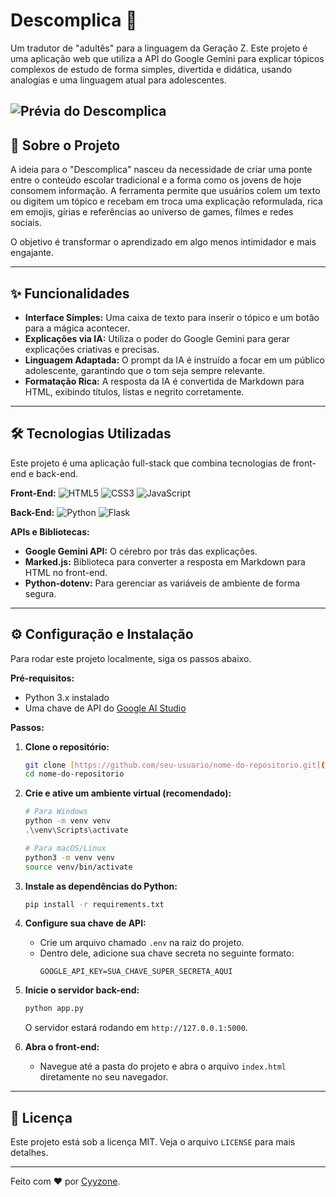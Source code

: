 # Descomplica 🚀

Um tradutor de "adultês" para a linguagem da Geração Z. Este projeto é uma aplicação web que utiliza a API do Google Gemini para explicar tópicos complexos de estudo de forma simples, divertida e didática, usando analogias e uma linguagem atual para adolescentes.

![Prévia do Descomplica](https://i.imgur.com/a9JNIKH.png) 
---

## 🎯 Sobre o Projeto

A ideia para o "Descomplica" nasceu da necessidade de criar uma ponte entre o conteúdo escolar tradicional e a forma como os jovens de hoje consomem informação. A ferramenta permite que usuários colem um texto ou digitem um tópico e recebam em troca uma explicação reformulada, rica em emojis, gírias e referências ao universo de games, filmes e redes sociais.

O objetivo é transformar o aprendizado em algo menos intimidador e mais engajante.

---

## ✨ Funcionalidades

* **Interface Simples:** Uma caixa de texto para inserir o tópico e um botão para a mágica acontecer.
* **Explicações via IA:** Utiliza o poder do Google Gemini para gerar explicações criativas e precisas.
* **Linguagem Adaptada:** O prompt da IA é instruído a focar em um público adolescente, garantindo que o tom seja sempre relevante.
* **Formatação Rica:** A resposta da IA é convertida de Markdown para HTML, exibindo títulos, listas e negrito corretamente.

---

## 🛠️ Tecnologias Utilizadas

Este projeto é uma aplicação full-stack que combina tecnologias de front-end e back-end.

**Front-End:**
![HTML5](https://img.shields.io/badge/HTML5-E34F26?style=for-the-badge&logo=html5&logoColor=white)
![CSS3](https://img.shields.io/badge/CSS3-1572B6?style=for-the-badge&logo=css3&logoColor=white)
![JavaScript](https://img.shields.io/badge/JavaScript-F7DF1E?style=for-the-badge&logo=javascript&logoColor=black)

**Back-End:**
![Python](https://img.shields.io/badge/Python-3776AB?style=for-the-badge&logo=python&logoColor=white)
![Flask](https://img.shields.io/badge/Flask-000000?style=for-the-badge&logo=flask&logoColor=white)

**APIs e Bibliotecas:**
* **Google Gemini API:** O cérebro por trás das explicações.
* **Marked.js:** Biblioteca para converter a resposta em Markdown para HTML no front-end.
* **Python-dotenv:** Para gerenciar as variáveis de ambiente de forma segura.

---

## ⚙️ Configuração e Instalação

Para rodar este projeto localmente, siga os passos abaixo.

**Pré-requisitos:**
* Python 3.x instalado
* Uma chave de API do [Google AI Studio](https://aistudio.google.com/)

**Passos:**

1.  **Clone o repositório:**
    ```bash
    git clone [https://github.com/seu-usuario/nome-do-repositorio.git](https://github.com/seu-usuario/nome-do-repositorio.git)
    cd nome-do-repositorio
    ```

2.  **Crie e ative um ambiente virtual (recomendado):**
    ```bash
    # Para Windows
    python -m venv venv
    .\venv\Scripts\activate

    # Para macOS/Linux
    python3 -m venv venv
    source venv/bin/activate
    ```

3.  **Instale as dependências do Python:**
    ```bash
    pip install -r requirements.txt
    ```

4.  **Configure sua chave de API:**
    * Crie um arquivo chamado `.env` na raiz do projeto.
    * Dentro dele, adicione sua chave secreta no seguinte formato:
        ```
        GOOGLE_API_KEY=SUA_CHAVE_SUPER_SECRETA_AQUI
        ```

5.  **Inicie o servidor back-end:**
    ```bash
    python app.py
    ```
    O servidor estará rodando em `http://127.0.0.1:5000`.

6.  **Abra o front-end:**
    * Navegue até a pasta do projeto e abra o arquivo `index.html` diretamente no seu navegador.

---

## 📄 Licença

Este projeto está sob a licença MIT. Veja o arquivo `LICENSE` para mais detalhes.

---

Feito com ❤️ por [Cyyzone](https://github.com/cyyzone).
